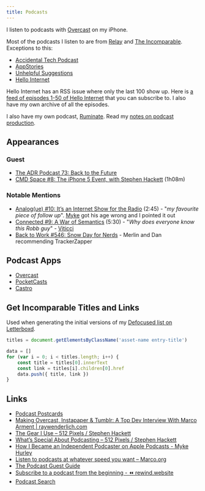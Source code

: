 ```yaml
---
title: Podcasts
---
```


I listen to podcasts with [Overcast](https://overcast.fm) on my iPhone.

Most of the podcasts I listen to are from [Relay](https://relay.fm) and [The Incomparable](https://www.theincomparable.com/). Exceptions to this:

- [Accidental Tech Podcast](https://atp.fm/)
- [AppStories](https://appstories.net/)
- [Unhelpful Suggestions](https://unhelpful-suggestions.com/)
- [Hello Internet](https://www.hellointernet.fm/)

Hello Internet has an RSS issue where only the last 100 show up. Here is [a feed of episodes 1-50 of Hello Internet](https://github.com/yottalogical/hello-internet-archive) that you can subscribe to. I also have my own archive of all the episodes.

I also have my own podcast, [Ruminate](https://ruminatepodcast.com). Read my [notes on podcast production](/podcasts/production).

## Appearances

### Guest

- [‎The ADR Podcast 73: Back to the Future](https://podcasts.apple.com/us/podcast/the-adr-podcast/id880852027)
- [CMD Space #8: The iPhone 5 Event, with Stephen Hackett](https://www.relay.fm/cmdspace/8) (1h08m)

### Notable Mentions

- [Analog(ue) #10: It’s an Internet Show for the Radio](https://www.relay.fm/analogue/10) (2:45) - "_my favourite piece of follow up_". [Myke](https://twitter.com/imyke) got his age wrong and I pointed it out
- [Connected #9: A War of Semantics](https://www.relay.fm/connected/9) (5:30) - "_Why does everyone know this Robb guy_" - [Viticci](https://twitter.com/viticci)
- [Back to Work #546: Snow Day for Nerds](http://5by5.tv/b2w/546) - Merlin and Dan recommending TrackerZapper

## Podcast Apps

- [Overcast](https://overcast.fm)
- [PocketCasts](https://www.pocketcasts.com)
- [Castro](https://castro.fm)

## Get Incomparable Titles and Links

Used when generating the initial versions of my [Defocused list on Letterboxd](https://letterboxd.com/rknightuk/list/defocused-podcast/).

```js
titles = document.getElementsByClassName('asset-name entry-title')

data = []
for (var i = 0; i < titles.length; i++) {
    const title = titles[0].innerText
    const link = titles[i].children[0].href
    data.push({ title, link })
}
```

## Links

- [Podcast Postcards](http://www.podcastpostcards.com/)
- [Making Overcast, Instapaper & Tumblr: A Top Dev Interview With Marco Arment | raywenderlich.com](https://www.raywenderlich.com/1211-making-overcast-instapaper-tumblr-a-top-dev-interview-with-marco-arment)
- [The Gear I Use – 512 Pixels / Stephen Hackett](https://512pixels.net/gear/)
- [What’s Special About Podcasting – 512 Pixels / Stephen Hackett](https://512pixels.net/2015/12/whats-special-about-podcasting/)
- [‎How I Became an Independent Podcaster on Apple Podcasts - Myke Hurley](https://podcasts.apple.com/us/podcast/how-i-became-an-independent-podcaster/id975601115?mt=2)
- [Listen to podcasts at whatever speed you want – Marco.org](https://marco.org/2015/02/17/listen-to-podcasts-at-whatever-speed-you-want)
- [The Podcast Guest Guide](https://antonyjohnston.com/podcastguestguide/)
- [Subscribe to a podcast from the beginning - ⏪ rewind.website](https://rewind.website/)
- [Podcast Search](https://podsearch.david-smith.org/)
